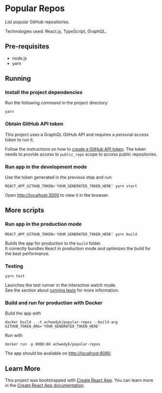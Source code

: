 # Popular Repos

List popular GitHub repositories.

Technologies used: React.js, TypeScript, GraphQL.

## Pre-requisites

- node.js
- yarn

## Running

### Install the project dependencies

Run the following command in the project directory:

```
yarn
```

### Obtain GitHub API token

This project uses a GraphQL GitHub API and requires a personal access token to run it.

Follow the instructions on how to [create a GitHub API token](https://docs.github.com/en/github/authenticating-to-github/creating-a-personal-access-token).
The token needs to provide access to `public_repo` scope to access public repositories.

### Run app in the development mode

Use the token generated in the previous step and run:
```
REACT_APP_GITHUB_TOKEN='YOUR_GENERATED_TOKEN_HERE' yarn start
```

Open [http://localhost:3000](http://localhost:3000) to view it in the browser.

## More scripts

### Run app in the production mode

```
REACT_APP_GITHUB_TOKEN='YOUR_GENERATED_TOKEN_HERE' yarn build
```

Builds the app for production to the `build` folder.\
It correctly bundles React in production mode and optimizes the build for the best performance.

### Testing

```
yarn test
```

Launches the test runner in the interactive watch mode.\
See the section about [running tests](https://facebook.github.io/create-react-app/docs/running-tests) for more information.

### Build and run for production with Docker

Build the app with

```
docker build . -t achwedyk/popular-repos --build-arg GITHUB_TOKEN_ARG='YOUR_GENERATED_TOKEN_HERE'
```

Run with

```
docker run -p 8080:80 achwedyk/popular-repos
```

The app should be available on [http://localhost:8080](http://localhost:8080).

## Learn More

This project was bootstrapped with [Create React App](https://github.com/facebook/create-react-app).
You can learn more in the [Create React App documentation](https://facebook.github.io/create-react-app/docs/getting-started).